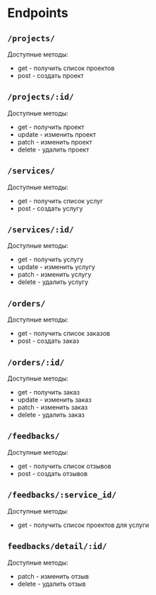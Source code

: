 # Endpoints

## ``` /projects/ ```

Доступные методы:

* get - получить список проектов
* post - создать проект

## ``` /projects/:id/ ```
Доступные методы:

* get - получить проект
* update - изменить проект 
* patch - изменить проект
* delete - удалить проект

## ``` /services/ ```
Доступные методы:

* get - получить список услуг
* post - создать услугу

## ``` /services/:id/ ```
Доступные методы:

* get - получить услугу
* update - изменить услугу
* patch - изменить услугу
* delete - удалить услугу

## ``` /orders/ ```
Доступные методы:

* get - получить список заказов
* post - создать заказ

## ``` /orders/:id/ ```
Доступные методы:

* get - получить заказ
* update - изменить заказ
* patch - изменить заказ
* delete - удалить заказ

## ``` /feedbacks/ ```
Доступные методы:

* get - получить список отзывов
* post - создать отзывов

## ``` /feedbacks/:service_id/ ```
Доступные методы:

* get - получить список проектов для услуги

## ``` feedbacks/detail/:id/ ```
Доступные методы:

* patch - изменить отзыв
* delete - удалить отзыв